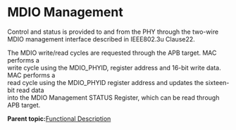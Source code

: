 # MDIO Management

Control and status is provided to and from the PHY through the two-wire MDIO management interface described in IEEE802.3u Clause22.

The MDIO write/read cycles are requested through the APB target. MAC performs a<br /> write cycle using the MDIO\_PHYID, register address and 16-bit write data. MAC performs a<br /> read cycle using the MDIO\_PHYID register address and updates the sixteen-bit read data<br /> into the MDIO Management STATUS Register, which can be read through APB target.

**Parent topic:**[Functional Description](GUID-1DF3649A-D1B6-4032-BF77-E072F8D8F7FC.md)

